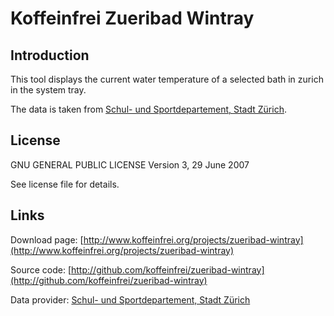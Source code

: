 # Koffeinfrei Zueribad Wintray

## Introduction

This tool displays the current water temperature of a selected bath in zurich in the system tray.

The data is taken from [Schul- und Sportdepartement, Stadt Zürich](http://www.stadt-zuerich.ch/ssd/de/index/sport/schwimmen.html).

## License
GNU GENERAL PUBLIC LICENSE
Version 3, 29 June 2007 

See license file for details.

## Links

Download page: [http://www.koffeinfrei.org/projects/zueribad-wintray](http://www.koffeinfrei.org/projects/zueribad-wintray)

Source code: [http://github.com/koffeinfrei/zueribad-wintray](http://github.com/koffeinfrei/zueribad-wintray)

Data provider: [Schul- und Sportdepartement, Stadt Zürich](http://www.stadt-zuerich.ch/ssd/de/index/sport/schwimmen.html)
